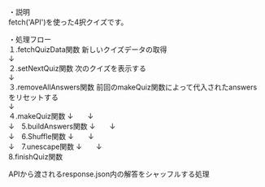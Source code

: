 ・説明  
fetch('API')を使った4択クイズです。

・処理フロー  
１.fetchQuizData関数 新しいクイズデータの取得  
↓  
２.setNextQuiz関数 次のクイズを表示する  
↓  
３.removeAllAnswers関数 前回のmakeQuiz関数によって代入されたanswers をリセットする  
↓  
４.makeQuiz関数 
↓　　↓  
↓　5.buildAnswers関数
↓　　↓  
↓　6.Shuffle関数
↓　　↓  
↓　7.unescape関数
↓　　↓  
8.finishQuiz関数  

APIから渡されるresponse.json内の解答をシャッフルする処理
